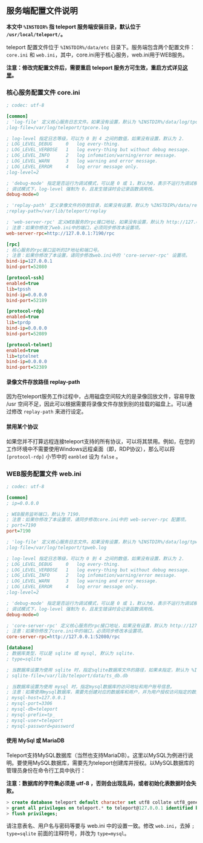 ## 服务端配置文件说明

**本文中 `%INSTDIR%` 指 teleport 服务端安装目录，默认位于 `/usr/local/teleport/`。**

teleport 配置文件位于 `%INSTDIR%/data/etc` 目录下。服务端包含两个配置文件： `core.ini` 和 `web.ini`，其中，core.ini用于核心服务，web.ini用于WEB服务。

**注意：修改完配置文件后，需要重启 teleport 服务方可生效，重启方式详见[这里](install.md#server-control)。**

### 核心服务配置文件 <a id="core-ini"></a>core.ini

```ini
; codec: utf-8

[common]
; 'log-file' 定义核心服务日志文件。如果没有设置，默认为 %INSTDIR%/data/log/tpcore.log
;log-file=/var/log/teleport/tpcore.log

; log-level 指定日志等级，可以为 0 到 4 之间的数值，如果没有设置，默认为 2.
; LOG_LEVEL_DEBUG     0   log every-thing.
; LOG_LEVEL_VERBOSE   1   log every-thing but without debug message.
; LOG_LEVEL_INFO      2   log infomation/warning/error message.
; LOG_LEVEL_WARN      3   log warning and error message.
; LOG_LEVEL_ERROR     4   log error message only.
;log-level=2

; 'debug-mode' 指定是否运行为调试模式，可以是 0 或 1，默认为0，表示不运行为调试模式。
; 调试模式下，log-level 强制为 0，且发生错误时会记录函数调用栈。
debug-mode=0

; 'replay-path' 定义录像文件的存放目录，如果没有设置，默认为 %INSTDIR%/data/replay
;replay-path=/var/lib/teleport/replay

; 'web-server-rpc' 定义WEB服务的rpc接口地址，如果没有设置，默认为 http://127.0.0.1:7190/rpc
; 注意：如果你修改了web.ini中的端口，必须同步修改本设置项。
web-server-rpc=http://127.0.0.1:7190/rpc

[rpc]
; 核心服务的rpc接口监听的IP地址和端口号。
; 注意：如果你修改了本设置，请同步修改web.ini中的 'core-server-rpc' 设置项。
bind-ip=127.0.0.1
bind-port=52080

[protocol-ssh]
enabled=true
lib=tpssh
bind-ip=0.0.0.0
bind-port=52189

[protocol-rdp]
enabled=true
lib=tprdp
bind-ip=0.0.0.0
bind-port=52089

[protocol-telnet]
enabled=true
lib=tptelnet
bind-ip=0.0.0.0
bind-port=52389
```

#### 录像文件存放路径 <a id="replay-path"></a>replay-path

因为在teleport服务工作过程中，占用磁盘空间较大的是录像回放文件，容易导致 /usr 空间不足，因此可以根据需要将录像文件存放到别的挂载的磁盘上。可以通过修改 `replay-path` 来进行设定。

#### 禁用某个协议

如果您并不打算远程连接teleport支持的所有协议，可以将其禁用。例如，在您的工作环境中不需要使用Windows远程桌面（即，RDP协议），那么可以将 `[protocol-rdp]` 小节中的 `eanbled` 设为 `false` 。


### WEB服务配置文件 <a id="web-ini"></a>web.ini

```ini
; codec: utf-8

[common]
; ip=0.0.0.0

; WEB服务监听端口，默认为 7190.
; 注意：如果你修改了本设置项，请同步修改core.ini中的 web-server-rpc 配置项。
; port=7190
port=7190

; 'log-file' 定义核心服务日志文件。如果没有设置，默认为 %INSTDIR%/data/log/tpweb.log
;log-file=/var/log/teleport/tpweb.log

; log-level 指定日志等级，可以为 0 到 4 之间的数值，如果没有设置，默认为 2.
; LOG_LEVEL_DEBUG     0   log every-thing.
; LOG_LEVEL_VERBOSE   1   log every-thing but without debug message.
; LOG_LEVEL_INFO      2   log infomation/warning/error message.
; LOG_LEVEL_WARN      3   log warning and error message.
; LOG_LEVEL_ERROR     4   log error message only.
;log-level=2

; 'debug-mode' 指定是否运行为调试模式，可以是 0 或 1，默认为0，表示不运行为调试模式。
; 调试模式下，log-level 强制为 0，且发生错误时会记录函数调用栈。
debug-mode=0

; 'core-server-rpc' 定义核心服务的rpc接口地址，如果没有设置，默认为 http://127.0.0.1:52080/rpc
; 注意：如果你修改了core.ini中的端口，必须同步修改本设置项。
core-server-rpc=http://127.0.0.1:52080/rpc

[database]
; 数据库类型，可以是 sqlite 或 mysql, 默认为 sqlite.
; type=sqlite

; 当数据库设置为使用 sqlite 时，指定sqlite数据库文件的路径，如果未指定，默认为 %INSTDIR%/data/db/ts_db.db
; sqlite-file=/var/lib/teleport/data/ts_db.db

; 当数据库设置为使用 mysql 时，指定mysql数据库的访问地址和用户账号信息。
; 注意：如需使用mysql数据库，需要先创建对应的数据库和用户，并为用户授权访问指定的数据库。
; mysql-host=127.0.0.1
; mysql-port=3306
; mysql-db=teleport
; mysql-prefix=tp_
; mysql-user=teleport
; mysql-password=password
```

#### 使用 <a id="use-mysql"></a>MySql 或 MariaDB

Teleport支持MySQL数据库（当然也支持MariaDB）。这里以MySQL为例进行说明。要使用MySQL数据库，需要先为teleport创建库并授权。以MySQL数据库的管理员身份在命令行工具中执行：

**注意：数据库的字符集必须是 utf-8 ，否则会出现乱码，或者初始化表数据时会失败。**

```sql
> create database teleport default character set utf8 collate utf8_general_ci;
> grant all privileges on teleport.* to teleport@127.0.0.1 identified by 'password';
> flush privileges;
```

请注意表名、用户名与密码等要与 web.ini 中的设置一致。修改 `web.ini`，去掉 `; type=sqlite` 前面的注释符号，并改为 `type=mysql`。

